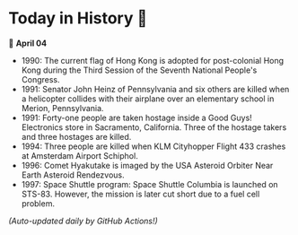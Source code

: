 # Today in History 📅

📅 **April 04**

- 1990: The current flag of Hong Kong is adopted for post-colonial Hong Kong during the Third Session of the Seventh National People's Congress.
- 1991: Senator John Heinz of Pennsylvania and six others are killed when a helicopter collides with their airplane over an elementary school in Merion, Pennsylvania.
- 1991: Forty-one people are taken hostage inside a Good Guys! Electronics store in Sacramento, California. Three of the hostage takers and three hostages are killed.
- 1994: Three people are killed when KLM Cityhopper Flight 433 crashes at Amsterdam Airport Schiphol.
- 1996: Comet Hyakutake is imaged by the USA Asteroid Orbiter Near Earth Asteroid Rendezvous.
- 1997: Space Shuttle program: Space Shuttle Columbia is launched on STS-83. However, the mission is later cut short due to a fuel cell problem.

*(Auto-updated daily by GitHub Actions!)*
